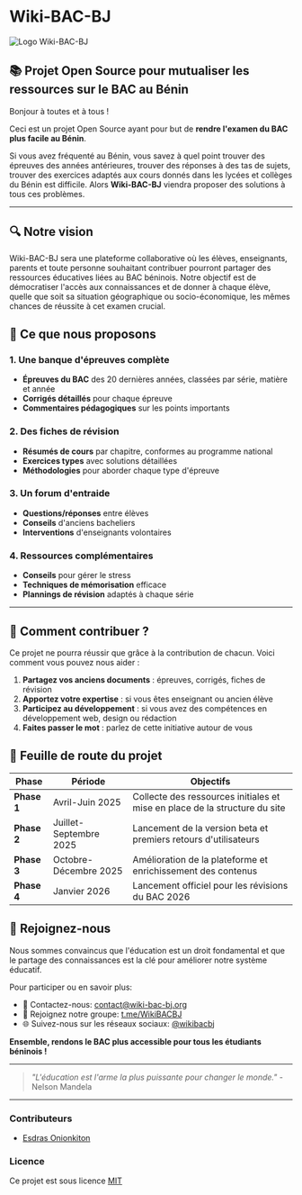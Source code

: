 # Wiki-BAC-BJ

![Logo Wiki-BAC-BJ](https://i.ibb.co/YBY5wcVM/DALL-E-2025-03-29-15-56-57-A-modern-minimalistic-logo-for-Wiki-BAC-BJ-an-open-source-educational-pla.webp")

## 📚 Projet Open Source pour mutualiser les ressources sur le BAC au Bénin

Bonjour à toutes et à tous !

Ceci est un projet Open Source ayant pour but de **rendre l'examen du BAC plus facile au Bénin**. 

Si vous avez fréquenté au Bénin, vous savez à quel point trouver des épreuves des années antérieures, trouver des réponses à des tas de sujets, trouver des exercices adaptés aux cours donnés dans les lycées et collèges du Bénin est difficile. Alors **Wiki-BAC-BJ** viendra proposer des solutions à tous ces problèmes.

---

## 🔍 Notre vision

Wiki-BAC-BJ sera une plateforme collaborative où les élèves, enseignants, parents et toute personne souhaitant contribuer pourront partager des ressources éducatives liées au BAC béninois. Notre objectif est de démocratiser l'accès aux connaissances et de donner à chaque élève, quelle que soit sa situation géographique ou socio-économique, les mêmes chances de réussite à cet examen crucial.

## 🎯 Ce que nous proposons

### 1. Une banque d'épreuves complète

- **Épreuves du BAC** des 20 dernières années, classées par série, matière et année
- **Corrigés détaillés** pour chaque épreuve
- **Commentaires pédagogiques** sur les points importants

### 2. Des fiches de révision

- **Résumés de cours** par chapitre, conformes au programme national
- **Exercices types** avec solutions détaillées
- **Méthodologies** pour aborder chaque type d'épreuve

### 3. Un forum d'entraide

- **Questions/réponses** entre élèves
- **Conseils** d'anciens bacheliers
- **Interventions** d'enseignants volontaires

### 4. Ressources complémentaires

- **Conseils** pour gérer le stress
- **Techniques de mémorisation** efficace
- **Plannings de révision** adaptés à chaque série

---

## 🤝 Comment contribuer ?

Ce projet ne pourra réussir que grâce à la contribution de chacun. Voici comment vous pouvez nous aider :

1. **Partagez vos anciens documents** : épreuves, corrigés, fiches de révision
2. **Apportez votre expertise** : si vous êtes enseignant ou ancien élève
3. **Participez au développement** : si vous avez des compétences en développement web, design ou rédaction
4. **Faites passer le mot** : parlez de cette initiative autour de vous

## 📅 Feuille de route du projet

| Phase | Période | Objectifs |
|-------|---------|-----------|
| **Phase 1** | Avril-Juin 2025 | Collecte des ressources initiales et mise en place de la structure du site |
| **Phase 2** | Juillet-Septembre 2025 | Lancement de la version beta et premiers retours d'utilisateurs |
| **Phase 3** | Octobre-Décembre 2025 | Amélioration de la plateforme et enrichissement des contenus |
| **Phase 4** | Janvier 2026 | Lancement officiel pour les révisions du BAC 2026 |

## 🌟 Rejoignez-nous

Nous sommes convaincus que l'éducation est un droit fondamental et que le partage des connaissances est la clé pour améliorer notre système éducatif.

Pour participer ou en savoir plus:

- 📧 Contactez-nous: [contact@wiki-bac-bj.org](mailto:contact@wiki-bac-bj.org)
- 💬 Rejoignez notre groupe: [t.me/WikiBACBJ](https://t.me/WikiBACBJ)
- 🌐 Suivez-nous sur les réseaux sociaux: [@wikibacbj](https://twitter.com/wikibacbj)

**Ensemble, rendons le BAC plus accessible pour tous les étudiants béninois !**

---

> *"L'éducation est l'arme la plus puissante pour changer le monde."* - Nelson Mandela

---

### Contributeurs

- [Esdras Onionkiton](https://code-addict.net)
  
### Licence

Ce projet est sous licence [MIT](LICENSE)

